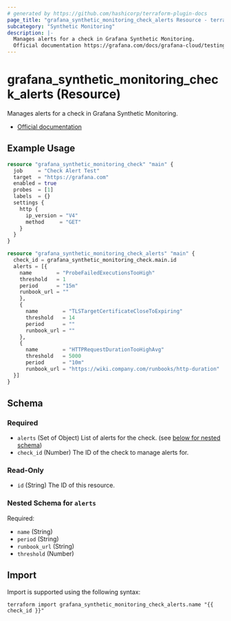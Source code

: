 ```yaml
---
# generated by https://github.com/hashicorp/terraform-plugin-docs
page_title: "grafana_synthetic_monitoring_check_alerts Resource - terraform-provider-grafana"
subcategory: "Synthetic Monitoring"
description: |-
  Manages alerts for a check in Grafana Synthetic Monitoring.
  Official documentation https://grafana.com/docs/grafana-cloud/testing/synthetic-monitoring/configure-alerts/configure-per-check-alerts/
---
```


# grafana_synthetic_monitoring_check_alerts (Resource)

Manages alerts for a check in Grafana Synthetic Monitoring.

* [Official documentation](https://grafana.com/docs/grafana-cloud/testing/synthetic-monitoring/configure-alerts/configure-per-check-alerts/)

## Example Usage

```terraform
resource "grafana_synthetic_monitoring_check" "main" {
  job     = "Check Alert Test"
  target  = "https://grafana.com"
  enabled = true
  probes  = [1]
  labels  = {}
  settings {
    http {
      ip_version = "V4"
      method     = "GET"
    }
  }
}

resource "grafana_synthetic_monitoring_check_alerts" "main" {
  check_id = grafana_synthetic_monitoring_check.main.id
  alerts = [{
    name        = "ProbeFailedExecutionsTooHigh"
    threshold   = 1
    period      = "15m"
    runbook_url = ""
    },
    {
      name        = "TLSTargetCertificateCloseToExpiring"
      threshold   = 14
      period      = ""
      runbook_url = ""
    },
    {
      name        = "HTTPRequestDurationTooHighAvg"
      threshold   = 5000
      period      = "10m"
      runbook_url = "https://wiki.company.com/runbooks/http-duration"
  }]
}
```

<!-- schema generated by tfplugindocs -->
## Schema

### Required

- `alerts` (Set of Object) List of alerts for the check. (see [below for nested schema](#nestedatt--alerts))
- `check_id` (Number) The ID of the check to manage alerts for.

### Read-Only

- `id` (String) The ID of this resource.

<a id="nestedatt--alerts"></a>
### Nested Schema for `alerts`

Required:

- `name` (String)
- `period` (String)
- `runbook_url` (String)
- `threshold` (Number)

## Import

Import is supported using the following syntax:

```shell
terraform import grafana_synthetic_monitoring_check_alerts.name "{{ check_id }}"
```
